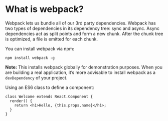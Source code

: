 # What is webpack?
Webpack lets us bundle all of our 3rd party dependencies. Webpack has two types of dependencies in its dependency tree: sync and async. Async dependencies act as split points and form a new chunk. After the chunk tree is optimized, a file is emitted for each chunk. 

You can install webpack via npm:
```
npm install webpack -g
```

**Note:** This installs webpack globally for demonstration purposes. When you are building a real application, it’s more advisable to install webpack as a ```devDependency``` of your project.

Using an ES6 class to define a component:
```
class Welcome extends React.Component {
  render() {
    return <h1>Hello, {this.props.name}</h1>;
  }
}
```
